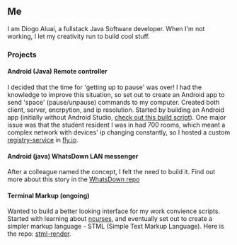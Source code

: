 ## Me
I am Diogo Aluai, a fullstack Java Software developer. When I'm not working, I let my creativity run to build cool stuff.

### Projects

#### Android (Java) Remote controller
I decided that the time for 'getting up to pause' was over! I had the knowledge to improve this situation, so set out to create an Android app to send 'space' (pause/unpause) commands to my computer. Created both client, server, encrpytion, and ip resolution.
Started by building an Android app (initially without Android Studio, [check out this build script](https://github.com/DiogoAluai/TwoButtons/blob/main/dev_tools/build_and_deploy)). One major issue was that the student resident I was in had 700 rooms, which meant a complex network with devices' ip changing constantly, so I hosted a custom [registry-service](https://github.com/DiogoAluai/registry-service) in [fly.io](https://fly.io/). 

#### Android (java) WhatsDown LAN messenger
After a colleague named the concept, I felt the need to build it. Find out more about this story in the [WhatsDown repo](https://github.com/DiogoAluai/WhatsDown)

#### Terminal Markup (ongoing)
Wanted to build a better looking interface for my work convience scripts. Started with learning about [ncurses](https://github.com/DiogoAluai/ncurses), and eventually set out to create a simpler markup language - STML (Simple Text Markup Language). Here is the repo: [stml-render](https://github.com/DiogoAluai/stml-render).

<!---
DiogoAluai/DiogoAluai is a ✨ special ✨ repository because its `README.md` (this file) appears on your GitHub profile.
You can click the Preview link to take a look at your changes.
--->
